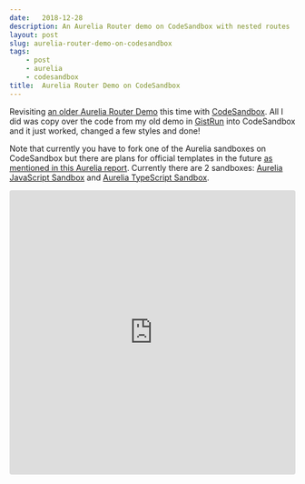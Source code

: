 ```yaml
---
date:   2018-12-28
description: An Aurelia Router demo on CodeSandbox with nested routes
layout: post
slug: aurelia-router-demo-on-codesandbox
tags:
    - post
    - aurelia
    - codesandbox
title:  Aurelia Router Demo on CodeSandbox
---
```


Revisiting [an older Aurelia Router Demo](/aurelia/2016/06/12/aurelia-router-demo.html) this time with [CodeSandbox](https://codesandbox.io). All I did was copy over the code from my old demo in [GistRun](https://gist.run/?id=92825f79a9156cd55194b2ba7c8c42df) into CodeSandbox and it just worked, changed a few styles and done!

<p class="note">
    Note that currently you have to fork one of the Aurelia sandboxes on CodeSandbox but there are plans for official templates in the future <a href="https://aurelia.io/blog/2018/11/04/aurelia-2018-q3-report/">as mentioned in this Aurelia report</a>. Currently there are 2 sandboxes: <a href="https://codesandbox.io/s/jnl6q85zq5">Aurelia JavaScript Sandbox</a> and <a href="https://codesandbox.io/s/zw9zjy0683">Aurelia TypeScript Sandbox</a>.
</p>

<iframe title="Aurelia Router Demo on CodeSandbox" src="https://codesandbox.io/embed/mo6llw3xy9?view=preview" style="width:100%; height:500px; border:0; border-radius: 4px; overflow:hidden;" sandbox="allow-modals allow-forms allow-popups allow-scripts allow-same-origin"></iframe>
